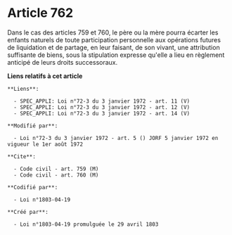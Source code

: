 # Article 762

Dans le cas des articles 759 et 760, le père ou la mère pourra écarter les enfants naturels de toute participation
personnelle aux opérations futures de liquidation et de partage, en leur faisant, de son vivant, une attribution suffisante
de biens, sous la stipulation expresse qu'elle a lieu en règlement anticipé de leurs droits successoraux.

**Liens relatifs à cet article**

	**Liens**:

	  - SPEC_APPLI: Loi n°72-3 du 3 janvier 1972 - art. 11 (V)
	  - SPEC_APPLI: Loi n°72-3 du 3 janvier 1972 - art. 12 (V)
	  - SPEC_APPLI: Loi n°72-3 du 3 janvier 1972 - art. 14 (V)

	**Modifié par**:

	  - Loi n°72-3 du 3 janvier 1972 - art. 5 () JORF 5 janvier 1972 en vigueur le 1er août 1972

	**Cite**:

	  - Code civil - art. 759 (M)
	  - Code civil - art. 760 (M)

	**Codifié par**:

	  - Loi n°1803-04-19

	**Créé par**:

	  - Loi n°1803-04-19 promulguée le 29 avril 1803
